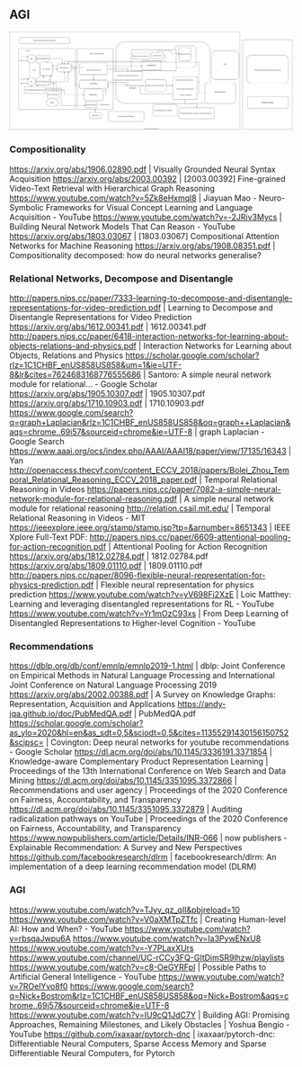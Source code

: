 ## AGI

![](./AGI.drawio.svg)

### Compositionality

https://arxiv.org/abs/1906.02890.pdf | Visually Grounded Neural Syntax Acquisition
https://arxiv.org/abs/2003.00392 | [2003.00392] Fine-grained Video-Text Retrieval with Hierarchical Graph Reasoning
https://www.youtube.com/watch?v=5Zk8eHxmql8 | Jiayuan Mao - Neuro-Symbolic Frameworks for Visual Concept Learning and Language Acquisition - YouTube
https://www.youtube.com/watch?v=-2JRiv3Mycs | Building Neural Network Models That Can Reason - YouTube
https://arxiv.org/abs/1803.03067 | [1803.03067] Compositional Attention Networks for Machine Reasoning
https://arxiv.org/abs/1908.08351.pdf | Compositionality decomposed: how do neural networks generalise?


### Relational Networks, Decompose and Disentangle

http://papers.nips.cc/paper/7333-learning-to-decompose-and-disentangle-representations-for-video-prediction.pdf | Learning to Decompose and Disentangle Representations for Video Prediction
https://arxiv.org/abs/1612.00341.pdf | 1612.00341.pdf
http://papers.nips.cc/paper/6418-interaction-networks-for-learning-about-objects-relations-and-physics.pdf | Interaction Networks for Learning about Objects, Relations and Physics
https://scholar.google.com/scholar?rlz=1C1CHBF_enUS858US858&um=1&ie=UTF-8&lr&cites=7624683168776555686 | Santoro: A simple neural network module for relational... - Google Scholar
https://arxiv.org/abs/1905.10307.pdf | 1905.10307.pdf
https://arxiv.org/abs/1710.10903.pdf | 1710.10903.pdf
https://www.google.com/search?q=graph+Laplacian&rlz=1C1CHBF_enUS858US858&oq=graph++Laplacian&aqs=chrome..69i57&sourceid=chrome&ie=UTF-8 | graph Laplacian - Google Search
https://www.aaai.org/ocs/index.php/AAAI/AAAI18/paper/view/17135/16343 | Yan
http://openaccess.thecvf.com/content_ECCV_2018/papers/Bolei_Zhou_Temporal_Relational_Reasoning_ECCV_2018_paper.pdf | Temporal Relational Reasoning in Videos
https://papers.nips.cc/paper/7082-a-simple-neural-network-module-for-relational-reasoning.pdf | A simple neural network module for relational reasoning
http://relation.csail.mit.edu/ | Temporal Relational Reasoning in Videos - MIT
https://ieeexplore.ieee.org/stamp/stamp.jsp?tp=&arnumber=8651343 | IEEE Xplore Full-Text PDF:
http://papers.nips.cc/paper/6609-attentional-pooling-for-action-recognition.pdf | Attentional Pooling for Action Recognition
https://arxiv.org/abs/1812.02784.pdf | 1812.02784.pdf
https://arxiv.org/abs/1809.01110.pdf | 1809.01110.pdf
http://papers.nips.cc/paper/8096-flexible-neural-representation-for-physics-prediction.pdf | Flexible neural representation for physics prediction
https://www.youtube.com/watch?v=yV698Fi2XzE | Loic Matthey: Learning and leveraging disentangled representations for RL - YouTube
https://www.youtube.com/watch?v=Yr1mOzC93xs | From Deep Learning of Disentangled Representations to Higher-level Cognition - YouTube

### Recommendations

https://dblp.org/db/conf/emnlp/emnlp2019-1.html | dblp: Joint Conference on Empirical Methods in Natural Language Processing and International Joint Conference on Natural Language Processing 2019
https://arxiv.org/abs/2002.00388.pdf | A Survey on Knowledge Graphs: Representation, Acquisition and Applications
https://andy-jqa.github.io/doc/PubMedQA.pdf | PubMedQA.pdf
https://scholar.google.com/scholar?as_ylo=2020&hl=en&as_sdt=0,5&sciodt=0,5&cites=11355291430156150752&scipsc= | Covington: Deep neural networks for youtube recommendations - Google Scholar
https://dl.acm.org/doi/abs/10.1145/3336191.3371854 | Knowledge-aware Complementary Product Representation Learning | Proceedings of the 13th International Conference on Web Search and Data Mining
https://dl.acm.org/doi/abs/10.1145/3351095.3372866 | Recommendations and user agency | Proceedings of the 2020 Conference on Fairness, Accountability, and Transparency
https://dl.acm.org/doi/abs/10.1145/3351095.3372879 | Auditing radicalization pathways on YouTube | Proceedings of the 2020 Conference on Fairness, Accountability, and Transparency
https://www.nowpublishers.com/article/Details/INR-066 | now publishers - Explainable Recommendation: A Survey and New Perspectives
https://github.com/facebookresearch/dlrm | facebookresearch/dlrm: An implementation of a deep learning recommendation model (DLRM)


### AGI

https://www.youtube.com/watch?v=TJyy_qz_qII&pbjreload=10
https://www.youtube.com/watch?v=V0aXMTpZTfc | Creating Human-level AI: How and When? - YouTube
https://www.youtube.com/watch?v=rbsqaJwpu6A
https://www.youtube.com/watch?v=Ia3PywENxU8
https://www.youtube.com/watch?v=-Y7PLaxXUrs
https://www.youtube.com/channel/UC-rCCy3FQ-GItDimSR9lhzw/playlists
https://www.youtube.com/watch?v=c8-OeGYRFpI | Possible Paths to Artificial General Intelligence - YouTube
https://www.youtube.com/watch?v=7ROelYvo8f0
https://www.google.com/search?q=Nick+Bostrom&rlz=1C1CHBF_enUS858US858&oq=Nick+Bostrom&aqs=chrome..69i57&sourceid=chrome&ie=UTF-8
https://www.youtube.com/watch?v=IU9cQ1JdC7Y | Building AGI: Promising Approaches, Remaining Milestones, and Likely Obstacles | Yoshua Bengio - YouTube
https://github.com/ixaxaar/pytorch-dnc | ixaxaar/pytorch-dnc: Differentiable Neural Computers, Sparse Access Memory and Sparse Differentiable Neural Computers, for Pytorch
